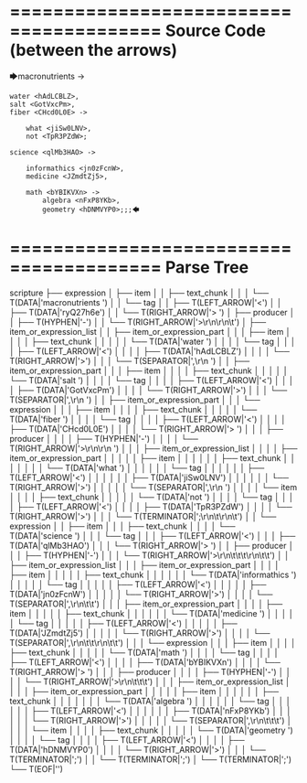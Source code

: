 ========================================
Source Code (between the arrows)
========================================

🡆macronutrients <ryQ27h6e> ->

	water <hAdLCBLZ>,
    salt <GotVxcPm>,
    fiber <CHcd0L0E> ->

        what <jiSw0LNV>,
        not <TpR3PZdW>;
	
	science <qlMb3HAO> ->
			
		informathics <jn0zFcnW>,
		medicine <JZmdtZj5>,
		
		math <bYBIKVXn> ->
			algebra <nFxP8YKb>,
			geometry <hDNMVYP0>;;;🡄

========================================
Parse Tree
========================================

scripture
├── expression
│   ├── item
│   │   ├── text_chunk
│   │   │   └── T(DATA|'macronutrients ')
│   │   └── tag
│   │       ├── T(LEFT_ARROW|'<')
│   │       ├── T(DATA|'ryQ27h6e')
│   │       └── T(RIGHT_ARROW|'> ')
│   ├── producer
│   │   ├── T(HYPHEN|'-')
│   │   └── T(RIGHT_ARROW|'>\r\n\r\n\t')
│   ├── item_or_expression_list
│   │   ├── item_or_expression_part
│   │   │   ├── item
│   │   │   │   ├── text_chunk
│   │   │   │   │   └── T(DATA|'water ')
│   │   │   │   └── tag
│   │   │   │       ├── T(LEFT_ARROW|'<')
│   │   │   │       ├── T(DATA|'hAdLCBLZ')
│   │   │   │       └── T(RIGHT_ARROW|'>')
│   │   │   └── T(SEPARATOR|',\r\n    ')
│   │   ├── item_or_expression_part
│   │   │   ├── item
│   │   │   │   ├── text_chunk
│   │   │   │   │   └── T(DATA|'salt ')
│   │   │   │   └── tag
│   │   │   │       ├── T(LEFT_ARROW|'<')
│   │   │   │       ├── T(DATA|'GotVxcPm')
│   │   │   │       └── T(RIGHT_ARROW|'>')
│   │   │   └── T(SEPARATOR|',\r\n    ')
│   │   ├── item_or_expression_part
│   │   │   └── expression
│   │   │       ├── item
│   │   │       │   ├── text_chunk
│   │   │       │   │   └── T(DATA|'fiber ')
│   │   │       │   └── tag
│   │   │       │       ├── T(LEFT_ARROW|'<')
│   │   │       │       ├── T(DATA|'CHcd0L0E')
│   │   │       │       └── T(RIGHT_ARROW|'> ')
│   │   │       ├── producer
│   │   │       │   ├── T(HYPHEN|'-')
│   │   │       │   └── T(RIGHT_ARROW|'>\r\n\r\n        ')
│   │   │       ├── item_or_expression_list
│   │   │       │   ├── item_or_expression_part
│   │   │       │   │   ├── item
│   │   │       │   │   │   ├── text_chunk
│   │   │       │   │   │   │   └── T(DATA|'what ')
│   │   │       │   │   │   └── tag
│   │   │       │   │   │       ├── T(LEFT_ARROW|'<')
│   │   │       │   │   │       ├── T(DATA|'jiSw0LNV')
│   │   │       │   │   │       └── T(RIGHT_ARROW|'>')
│   │   │       │   │   └── T(SEPARATOR|',\r\n        ')
│   │   │       │   └── item
│   │   │       │       ├── text_chunk
│   │   │       │       │   └── T(DATA|'not ')
│   │   │       │       └── tag
│   │   │       │           ├── T(LEFT_ARROW|'<')
│   │   │       │           ├── T(DATA|'TpR3PZdW')
│   │   │       │           └── T(RIGHT_ARROW|'>')
│   │   │       └── T(TERMINATOR|';\r\n\t\r\n\t')
│   │   └── expression
│   │       ├── item
│   │       │   ├── text_chunk
│   │       │   │   └── T(DATA|'science ')
│   │       │   └── tag
│   │       │       ├── T(LEFT_ARROW|'<')
│   │       │       ├── T(DATA|'qlMb3HAO')
│   │       │       └── T(RIGHT_ARROW|'> ')
│   │       ├── producer
│   │       │   ├── T(HYPHEN|'-')
│   │       │   └── T(RIGHT_ARROW|'>\r\n\t\t\t\r\n\t\t')
│   │       ├── item_or_expression_list
│   │       │   ├── item_or_expression_part
│   │       │   │   ├── item
│   │       │   │   │   ├── text_chunk
│   │       │   │   │   │   └── T(DATA|'informathics ')
│   │       │   │   │   └── tag
│   │       │   │   │       ├── T(LEFT_ARROW|'<')
│   │       │   │   │       ├── T(DATA|'jn0zFcnW')
│   │       │   │   │       └── T(RIGHT_ARROW|'>')
│   │       │   │   └── T(SEPARATOR|',\r\n\t\t')
│   │       │   ├── item_or_expression_part
│   │       │   │   ├── item
│   │       │   │   │   ├── text_chunk
│   │       │   │   │   │   └── T(DATA|'medicine ')
│   │       │   │   │   └── tag
│   │       │   │   │       ├── T(LEFT_ARROW|'<')
│   │       │   │   │       ├── T(DATA|'JZmdtZj5')
│   │       │   │   │       └── T(RIGHT_ARROW|'>')
│   │       │   │   └── T(SEPARATOR|',\r\n\t\t\r\n\t\t')
│   │       │   └── expression
│   │       │       ├── item
│   │       │       │   ├── text_chunk
│   │       │       │   │   └── T(DATA|'math ')
│   │       │       │   └── tag
│   │       │       │       ├── T(LEFT_ARROW|'<')
│   │       │       │       ├── T(DATA|'bYBIKVXn')
│   │       │       │       └── T(RIGHT_ARROW|'> ')
│   │       │       ├── producer
│   │       │       │   ├── T(HYPHEN|'-')
│   │       │       │   └── T(RIGHT_ARROW|'>\r\n\t\t\t')
│   │       │       ├── item_or_expression_list
│   │       │       │   ├── item_or_expression_part
│   │       │       │   │   ├── item
│   │       │       │   │   │   ├── text_chunk
│   │       │       │   │   │   │   └── T(DATA|'algebra ')
│   │       │       │   │   │   └── tag
│   │       │       │   │   │       ├── T(LEFT_ARROW|'<')
│   │       │       │   │   │       ├── T(DATA|'nFxP8YKb')
│   │       │       │   │   │       └── T(RIGHT_ARROW|'>')
│   │       │       │   │   └── T(SEPARATOR|',\r\n\t\t\t')
│   │       │       │   └── item
│   │       │       │       ├── text_chunk
│   │       │       │       │   └── T(DATA|'geometry ')
│   │       │       │       └── tag
│   │       │       │           ├── T(LEFT_ARROW|'<')
│   │       │       │           ├── T(DATA|'hDNMVYP0')
│   │       │       │           └── T(RIGHT_ARROW|'>')
│   │       │       └── T(TERMINATOR|';')
│   │       └── T(TERMINATOR|';')
│   └── T(TERMINATOR|';')
└── T(EOF|'<EOF>')